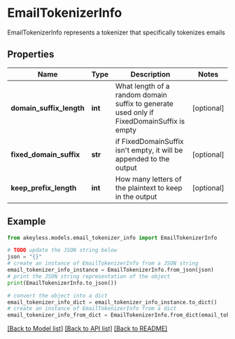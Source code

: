 # EmailTokenizerInfo

EmailTokenizerInfo represents a tokenizer that specifically tokenizes emails

## Properties

Name | Type | Description | Notes
------------ | ------------- | ------------- | -------------
**domain_suffix_length** | **int** | What length of a random domain suffix to generate used only if FixedDomainSuffix is empty | [optional] 
**fixed_domain_suffix** | **str** | if FixedDomainSuffix isn&#39;t empty, it will be appended to the output | [optional] 
**keep_prefix_length** | **int** | How many letters of the plaintext to keep in the output | [optional] 

## Example

```python
from akeyless.models.email_tokenizer_info import EmailTokenizerInfo

# TODO update the JSON string below
json = "{}"
# create an instance of EmailTokenizerInfo from a JSON string
email_tokenizer_info_instance = EmailTokenizerInfo.from_json(json)
# print the JSON string representation of the object
print(EmailTokenizerInfo.to_json())

# convert the object into a dict
email_tokenizer_info_dict = email_tokenizer_info_instance.to_dict()
# create an instance of EmailTokenizerInfo from a dict
email_tokenizer_info_from_dict = EmailTokenizerInfo.from_dict(email_tokenizer_info_dict)
```
[[Back to Model list]](../README.md#documentation-for-models) [[Back to API list]](../README.md#documentation-for-api-endpoints) [[Back to README]](../README.md)


